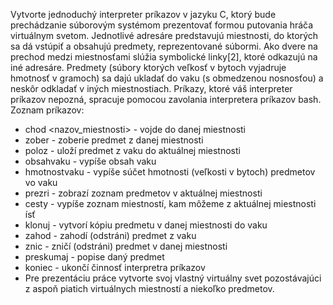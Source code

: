 Vytvorte jednoduchý interpreter príkazov v jazyku C, ktorý bude prechádzanie súborovým systémom prezentovať formou putovania hráča virtuálnym svetom. Jednotlivé adresáre predstavujú miestnosti, do ktorých sa dá vstúpiť a obsahujú predmety, reprezentované súbormi. Ako dvere na prechod medzi miestnosťami slúžia symbolické linky[2], ktoré odkazujú na iné adresáre. Predmety (súbory ktorých veľkosť v bytoch vyjadruje hmotnosť v gramoch) sa dajú ukladať do vaku (s obmedzenou nosnosťou) a neskôr odkladať v iných miestnostiach. Príkazy, ktoré váš interpreter príkazov nepozná, spracuje pomocou zavolania interpretera príkazov bash. Zoznam príkazov:


 - chod <nazov_miestnosti> - vojde do danej miestnosti 
 - zober <predmet> - zoberie predmet z danej miestnosti
 - poloz <predmet> - uloží predmet z vaku do aktuálnej miestnosti
 - obsahvaku - vypíše obsah vaku
 - hmotnostvaku - vypíše súčet hmotnosti (veľkosti v bytoch) predmetov vo vaku
 - prezri - zobrazí zoznam predmetov v aktuálnej miestnosti
 - cesty - vypíše zoznam miestností, kam môžeme z aktuálnej miestnosti ísť
 - klonuj <predmet> - vytvorí kópiu predmetu v danej miestnosti do vaku
 - zahod <predmet> - zahodí (odstráni) predmet z vaku
 - znic <predmet>- zničí (odstráni) predmet v danej miestnosti
 - preskumaj <predmet> - popise daný predmet
 - koniec - ukončí činnosť interpretra príkazov
 - Pre prezentáciu práce vytvorte svoj vlastný virtuálny svet pozostávajúci z aspoň piatich virtuálnych miestností a niekoľko predmetov.
